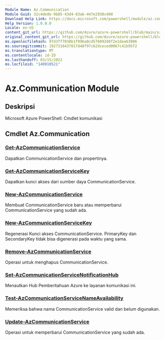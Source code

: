 ```yaml
---
Module Name: Az.Communication
Module Guid: 32c4dede-9b85-43d4-83ab-447e2938c400
Download Help Link: https://docs.microsoft.com/powershell/module/az.communication
Help Version: 1.0.0.0
Locale: en-US
content_git_url: https://github.com/Azure/azure-powershell/blob/main/src/Communication/help/Az.Communication.md
original_content_git_url: https://github.com/Azure/azure-powershell/blob/main/src/Communication/help/Az.Communication.md
ms.openlocfilehash: 97d37f7038b1f996a0cd576092d8f2e1dea63906
ms.sourcegitcommit: 1927316437817d48f97c62dceced0067c41b95f2
ms.translationtype: MT
ms.contentlocale: id-ID
ms.lasthandoff: 03/15/2022
ms.locfileid: "140010521"
---
```

# Az.Communication Module
## Deskripsi
Microsoft Azure PowerShell: Cmdlet komunikasi

## Cmdlet Az.Communication
### [Get-AzCommunicationService](Get-AzCommunicationService.md)
Dapatkan CommunicationService dan propertinya.

### [Get-AzCommunicationServiceKey](Get-AzCommunicationServiceKey.md)
Dapatkan kunci akses dari sumber daya CommunicationService.

### [New-AzCommunicationService](New-AzCommunicationService.md)
Membuat CommunicationService baru atau memperbarui CommunicationService yang sudah ada.

### [New-AzCommunicationServiceKey](New-AzCommunicationServiceKey.md)
Regenerasi Kunci akses CommunicationService.
PrimaryKey dan SecondaryKey tidak bisa digenerasi pada waktu yang sama.

### [Remove-AzCommunicationService](Remove-AzCommunicationService.md)
Operasi untuk menghapus CommunicationService.

### [Set-AzCommunicationServiceNotificationHub](Set-AzCommunicationServiceNotificationHub.md)
Menautkan Hub Pemberitahuan Azure ke layanan komunikasi ini.

### [Test-AzCommunicationServiceNameAvailability](Test-AzCommunicationServiceNameAvailability.md)
Memeriksa bahwa nama CommunicationService valid dan belum digunakan.

### [Update-AzCommunicationService](Update-AzCommunicationService.md)
Operasi untuk memperbarui CommunicationService yang sudah ada.

